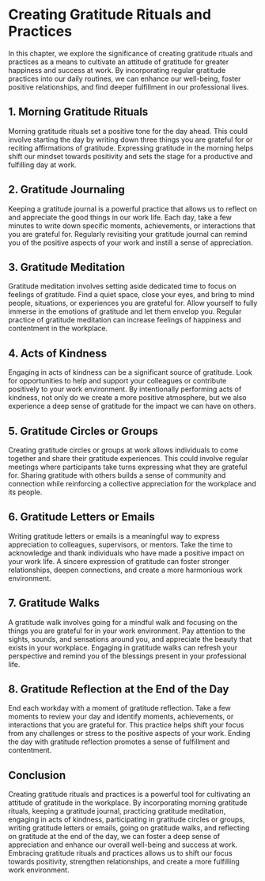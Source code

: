 Creating Gratitude Rituals and Practices
===================================================

In this chapter, we explore the significance of creating gratitude rituals and practices as a means to cultivate an attitude of gratitude for greater happiness and success at work. By incorporating regular gratitude practices into our daily routines, we can enhance our well-being, foster positive relationships, and find deeper fulfillment in our professional lives.

**1. Morning Gratitude Rituals**
--------------------------------

Morning gratitude rituals set a positive tone for the day ahead. This could involve starting the day by writing down three things you are grateful for or reciting affirmations of gratitude. Expressing gratitude in the morning helps shift our mindset towards positivity and sets the stage for a productive and fulfilling day at work.

**2. Gratitude Journaling**
---------------------------

Keeping a gratitude journal is a powerful practice that allows us to reflect on and appreciate the good things in our work life. Each day, take a few minutes to write down specific moments, achievements, or interactions that you are grateful for. Regularly revisiting your gratitude journal can remind you of the positive aspects of your work and instill a sense of appreciation.

**3. Gratitude Meditation**
---------------------------

Gratitude meditation involves setting aside dedicated time to focus on feelings of gratitude. Find a quiet space, close your eyes, and bring to mind people, situations, or experiences you are grateful for. Allow yourself to fully immerse in the emotions of gratitude and let them envelop you. Regular practice of gratitude meditation can increase feelings of happiness and contentment in the workplace.

**4. Acts of Kindness**
-----------------------

Engaging in acts of kindness can be a significant source of gratitude. Look for opportunities to help and support your colleagues or contribute positively to your work environment. By intentionally performing acts of kindness, not only do we create a more positive atmosphere, but we also experience a deep sense of gratitude for the impact we can have on others.

**5. Gratitude Circles or Groups**
----------------------------------

Creating gratitude circles or groups at work allows individuals to come together and share their gratitude experiences. This could involve regular meetings where participants take turns expressing what they are grateful for. Sharing gratitude with others builds a sense of community and connection while reinforcing a collective appreciation for the workplace and its people.

**6. Gratitude Letters or Emails**
----------------------------------

Writing gratitude letters or emails is a meaningful way to express appreciation to colleagues, supervisors, or mentors. Take the time to acknowledge and thank individuals who have made a positive impact on your work life. A sincere expression of gratitude can foster stronger relationships, deepen connections, and create a more harmonious work environment.

**7. Gratitude Walks**
----------------------

A gratitude walk involves going for a mindful walk and focusing on the things you are grateful for in your work environment. Pay attention to the sights, sounds, and sensations around you, and appreciate the beauty that exists in your workplace. Engaging in gratitude walks can refresh your perspective and remind you of the blessings present in your professional life.

**8. Gratitude Reflection at the End of the Day**
-------------------------------------------------

End each workday with a moment of gratitude reflection. Take a few moments to review your day and identify moments, achievements, or interactions that you are grateful for. This practice helps shift your focus from any challenges or stress to the positive aspects of your work. Ending the day with gratitude reflection promotes a sense of fulfillment and contentment.

**Conclusion**
--------------

Creating gratitude rituals and practices is a powerful tool for cultivating an attitude of gratitude in the workplace. By incorporating morning gratitude rituals, keeping a gratitude journal, practicing gratitude meditation, engaging in acts of kindness, participating in gratitude circles or groups, writing gratitude letters or emails, going on gratitude walks, and reflecting on gratitude at the end of the day, we can foster a deep sense of appreciation and enhance our overall well-being and success at work. Embracing gratitude rituals and practices allows us to shift our focus towards positivity, strengthen relationships, and create a more fulfilling work environment.

